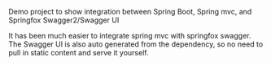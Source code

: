 Demo project to show integration between Spring Boot, Spring mvc, and Springfox Swagger2/Swagger UI

It has been much easier to integrate spring mvc with springfox swagger. The Swagger UI is also auto generated from the dependency, so no need to pull in static content and serve it yourself.
